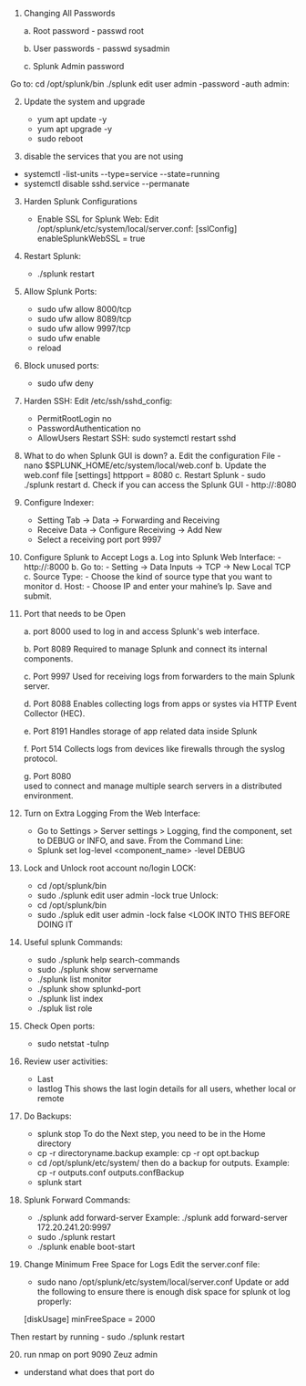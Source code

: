 1. Changing All Passwords

   a. Root password
            - passwd root

   b.  User passwords
            - passwd sysadmin

   c. Splunk Admin password   

Go to:  cd /opt/splunk/bin
./splunk edit user admin -password <NewPassword> -auth admin:<OldPassword>

2. Update the system and upgrade
      - yum apt update -y
      - yum apt upgrade -y
      - sudo reboot

3. disable the services that you are not using
- systemctl -list-units --type=service --state=running
- systemctl disable sshd.service --permanate


3. Harden Splunk Configurations
      - Enable SSL for Splunk Web:  Edit
/opt/splunk/etc/system/local/server.conf:
[sslConfig]
enableSplunkWebSSL = true

4. Restart Splunk:
     - ./splunk restart
 
5. Allow Splunk Ports:
     - sudo ufw allow 8000/tcp
     - sudo ufw allow 8089/tcp
     - sudo ufw allow 9997/tcp
     - sudo ufw enable
     - reload
6. Block unused ports:
     - sudo ufw deny <port>

7. Harden SSH:  Edit /etc/ssh/sshd_config:
     - PermitRootLogin no
     - PasswordAuthentication no
     - AllowUsers <specific-user>
 Restart SSH:   sudo systemctl restart sshd

8. What to do when Splunk GUI is down?
     a. Edit the configuration File
          - nano $SPLUNK_HOME/etc/system/local/web.conf
     b. Update the web.conf  file
          [settings]
          httpport = 8080
     c. Restart Splunk
          - sudo ./splunk restart
     d. Check if you can access the Splunk GUI
          - http://<hostname or your ip>:8080

 9. Configure Indexer:
     - Setting Tab → Data → Forwarding and Receiving
     - Receive Data → Configure Receiving → Add New
     -  Select a receiving port port 9997 	

10. Configure Splunk to Accept Logs
     a. Log into Splunk Web Interface:
          - http://<splunk-server-ip>:8000
     b. Go to:
          - Setting → Data Inputs → TCP → New Local TCP
     c. Source Type:
          - Choose the kind of source type that you want to monitor
     d. Host: 
          - Choose IP and enter your mahine’s Ip.
     Save and submit.

11. Port that needs to be Open 

    a. port 8000
            used to log in and access Splunk's web interface.

    b. Port 8089
            Required to manage Splunk and connect its internal components.

    c. Port 9997
            Used for receiving logs from forwarders to the main Splunk server. 

    d. Port 8088
            Enables collecting logs from apps or systes via HTTP Event Collector (HEC).

    e. Port 8191
            Handles storage of app related data inside Splunk

    f. Port 514
            Collects logs from devices like firewalls through the syslog protocol.

    g. Port 8080            
            used to connect and manage multiple search servers in a distributed environment.

12. Turn on Extra Logging
From the Web Interface:
     - Go to Settings > Server settings > Logging, find the component, set to DEBUG or INFO, and save.
From the Command Line:
     - Splunk set log-level <component_name> -level DEBUG

13. Lock and Unlock root account no/login
LOCK:
     - cd /opt/splunk/bin
     - sudo ./splunk edit user admin -lock true
Unlock:
     - cd /opt/splunk/bin
     - sudo ./spluk edit user admin -lock false                          <LOOK INTO THIS BEFORE DOING  IT

14. Useful splunk Commands:
     - sudo ./splunk help search-commands
     - sudo ./splunk show servername
     - ./splunk list monitor
     - ./splunk show splunkd-port
     - ./splunk list index
     - ./spluk list role

15. Check Open ports:
     - sudo netstat -tulnp

16. Review user activities:
     - Last
     - lastlog       This shows the last login details for all users, whether local or remote

17. Do Backups:
     - splunk stop
To do the Next step, you need to be in the Home directory
     - cp -r <directory name> directoryname.backup      example: cp -r opt  opt.backup
     - cd /opt/splunk/etc/system/    then do a backup for outputs.
Example: cp -r outputs.conf   outputs.confBackup
     - splunk start

18. Splunk Forward Commands:
     - ./splunk add forward-server <ip address>
Example: ./splunk add forward-server 172.20.241.20:9997
     - sudo ./splunk restart
     - ./splunk enable boot-start

19. Change Minimum Free Space for Logs
 Edit the server.conf file:
     - sudo nano /opt/splunk/etc/system/local/server.conf
Update or add the following to ensure there is enough disk space for splunk ot log properly:

     [diskUsage]
     minFreeSpace = 2000     <or above>
  
  Then restart by running 
     - sudo ./splunk restart

20. run nmap on port 9090 Zeuz admin

- understand what does that port do
